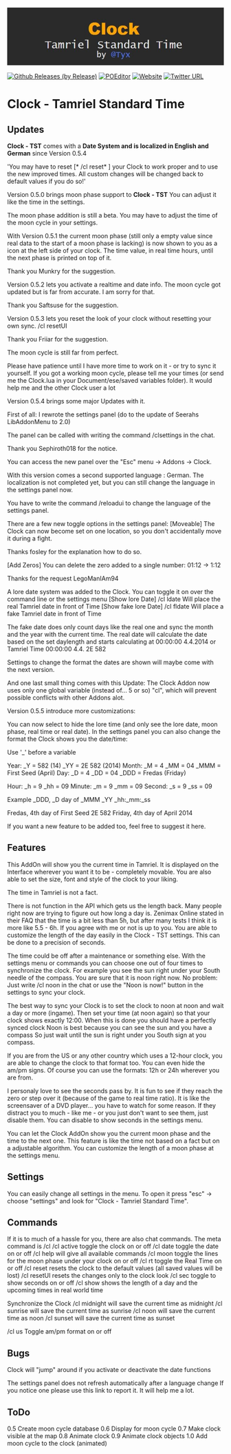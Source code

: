 ![ClockTST](dev/clock.jpg)

[![Github Releases (by Release)](https://img.shields.io/github/downloads/atom/atom/v0.7.2/total.svg?maxAge=2592000?style=plastic)](https://github.com/Tyxz/-ESO--ingame--Clock---Tamriel-Standard-Time/releases/tag/v0.7.2)
[![POEditor](https://img.shields.io/badge/POEditor-Help%20Translate-blue.svg?style=flat)](https://poeditor.com/join/project/3ldrMQvCrU)
[![Website](https://img.shields.io/website-up-down-green-red/http/shields.io.svg?maxAge=2592000)](http://www.esoui.com/downloads/info241-Clock-TamrielStandardTime.html)
[![Twitter URL](https://img.shields.io/twitter/url/http/shields.io.svg?style=social&maxAge=2592000?style=flat)](https://twitter.com/Tyxzs)

Clock - Tamriel Standard Time
======
Updates
----------
**Clock - TST** comes with a **Date System and is localized in English and German** since Version 0.5.4

'You may have to reset [* /cl reset* ] your Clock to work proper and to use the new improved times.
All custom changes will be changed back to default values if you do so!'

Version 0.5.0 brings moon phase support to **Clock - TST**
You can adjust it like the time in the settings.

The moon phase addition is still a beta. You may have to adjust the time of the moon cycle in your settings.

With Version 0.5.1 the current moon phase (still only a empty value since real data to the start of a moon phase is lacking) is now shown to you as a icon at the left side of your clock. The time value, in real time hours, until the next phase is printed on top of it.

Thank you Munkry for the suggestion.

Version 0.5.2 lets you activate a realtime and date info.
The moon cycle got updated but is far from accurate. I am sorry for that.

Thank you Saftsuse for the suggestion.

Version 0.5.3 lets you reset the look of your clock without resetting your own sync. 
/cl resetUI

Thank you Friiar for the suggestion.

The moon cycle is still far from perfect.

Please have patience until I have more time to work on it - or try to sync it yourself.
If you got a working moon cycle, please tell me your times (or send me the Clock.lua in your Document/ese/saved variables folder). It would help me and the other Clock user a lot 

Version 0.5.4 brings some major Updates with it.

First of all: I rewrote the settings panel (do to the update of Seerahs LibAddonMenu to 2.0)

The panel can be called with writing the command /clsettings in the chat.

Thank you Sephiroth018 for the notice.

You can access the new panel over the "Esc" menu -> Addons -> Clock.

With this version comes a second supported language : German.
The localization is not completed yet, but you can still change the language in the settings panel now.

You have to write the command /reloadui to change the language of the settings panel.

There are a few new toggle options in the settings panel:
[Moveable] The Clock can now become set on one location, so you don't accidentally move it during a fight.

Thanks fosley for the explanation how to do so.

[Add Zeros] You can delete the zero added to a single number: 01:12 -> 1:12

Thanks for the request LegoManIAm94

A lore date system was added to the Clock.
You can toggle it on over the command line or the settings menu
[Show lore Date] /cl ldate Will place the real Tamriel date in front of Time
[Show fake lore Date] /cl fldate Will place a fake Tamriel date in front of Time

The fake date does only count days like the real one and sync the month and the year with the current time.
The real date will calculate the date based on the set daylength and starts calculating at 00:00:00 4.4.2014 or Tamriel Time 00:00:00 4.4. 2E 582

Settings to change the format the dates are shown will maybe come with the next version.

And one last small thing comes with this Update:
The Clock Addon now uses only one global variable (instead of... 5 or so) "cl", which will prevent possible conflicts with other Addons alot.


Version 0.5.5 introduce more customizations:

You can now select to hide the lore time (and only see the lore date, moon phase, real time or real date).
In the settings panel you can also change the format the Clock shows you the date/time:

Use '_' before a variable

Year: 
_Y = 582 (14)
_YY = 2E 582 (2014)
Month: 
_M = 4
_MM = 04
_MMM = First Seed (April)
Day: 
_D = 4
_DD = 04
_DDD = Fredas (Friday)

Hour: 
_h = 9
_hh = 09
Minute:
_m = 9
_mm = 09
Second: 
_s = 9
_ss = 09

Example
_DDD, _D day of _MMM _YY _hh:_mm:_ss

Fredas, 4th day of First Seed 2E 582
Friday, 4th day of April 2014


If you want a new feature to be added too, feel free to suggest it here.


Features
-------------

This AddOn will show you the current time in Tamriel.
It is displayed on the Interface wherever you want it to be - completely movable.
You are also able to set the size, font and style of the clock to your liking.

The time in Tamriel is not a fact.

There is not function in the API which gets us the length back.
Many people right now are trying to figure out how long a day is.
Zenimax Online stated in their FAQ that the time is a bit less than 5h, but after many tests I think it is more like 5.5 - 6h.
If you agree with me or not is up to you.
You are able to customize the length of the day easily in the Clock - TST settings.
This can be done to a precision of seconds.

The time could be off after a maintenance or something else.
With the settings menu or commands you can choose one out of four times to synchronize the clock.
For example you see the sun right under your South needle of the compass. 
You are sure that it is noon right now. 
No problem: Just write /cl noon in the chat or use the "Noon is now!" button in the settings to sync your clock.

The best way to sync your Clock is to set the clock to noon at noon and wait a day or more (ingame).
Then set your time (at noon again) so that your clock shows exactly 12:00.
When this is done you should have a perfectly synced clock
Noon is best because you can see the sun and you have a compass 
So just wait until the sun is right under you South sign at you compass.

If you are from the US or any other country which uses a 12-hour clock, you are able to change the clock to that format too. You can even hide the am/pm signs.
Of course you can use the formats: 12h or 24h wherever you are from.

I personaly love to see the seconds pass by. It is fun to see if they reach the zero or step over it (because of the game to real time ratio). It is like the screensaver of a DVD player... you have to watch for some reason.
If they distract you to much - like me - or you just don't want to see them, just disable them.
You can disable to show seconds in the settings menu.

You can let the Clock AddOn show you the current moon phase and the time to the next one.
This feature is like the time not based on a fact but on a adjustable algorithm.
You can customize the length of a moon phase at the settings menu.


Settings
-----------

You can easily change all settings in the menu.
To open it press "esc" -> choose "settings" and look for "Clock - Tamriel Standard Time".


Commands
---------------
If it is to much of a hassle for you, there are also chat commands.
The meta command is /cl
/cl active toggle the clock on or off
/cl date toggle the date on or off
/cl help will give all available commands
/cl moon toggle the lines for the moon phase under your clock on or off
/cl rt toggle the Real Time on or off
/cl reset resets the clock to the default values (all saved values will be lost)
/cl resetUI resets the changes only to the clock look
/cl sec toggle to show seconds on or off
/cl show shows the length of a day and the upcoming times in real world time

Synchronize the Clock
/cl midnight will save the current time as midnight
/cl sunrise will save the current time as sunrise
/cl noon will save the current time as noon
/cl sunset will save the current time as sunset

/cl us Toggle am/pm format on or off


Bugs
---------

Clock will "jump" around if you activate or deactivate the date functions

The settings panel does not refresh automatically after a language change
If you notice one please use this link to report it.
It will help me a lot.



ToDo
-----------
0.5 Create moon cycle database
0.6 Display for moon cycle
0.7 Make clock visible at the map
0.8 Animate clock
0.9 Animate clock objects
1.0 Add moon cycle to the clock (animated)
